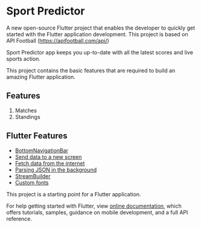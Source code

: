 # Sport Predictor

A new open-source Flutter project that enables the developer to quickly get started with the Flutter application development. This project is based on API Football (https://apifootball.com/api/)

Sport Predictor app keeps you up-to-date with all the latest scores and live sports action.

This project contains the basic features that are required to build an amazing Flutter application.

## Features

1. Matches
2. Standings

## Flutter Features
- [BottomNavigationBar](https://docs.flutter.io/flutter/material/BottomNavigationBar-class.html)
- [Send data to a new screen](https://flutter.dev/docs/cookbook/navigation/passing-data)
- [Fetch data from the internet](https://flutter.dev/docs/cookbook/networking/fetch-data)
- [Parsing JSON in the background](https://flutter.dev/docs/cookbook/networking/background-parsing)
- [StreamBuilder](https://docs.flutter.io/flutter/widgets/StreamBuilder-class.html)
- [Custom fonts](https://flutter.dev/docs/cookbook/design/fonts)

This project is a starting point for a Flutter application.

For help getting started with Flutter, view 
[online documentation](https://flutter.io/docs), which offers tutorials, 
samples, guidance on mobile development, and a full API reference.
